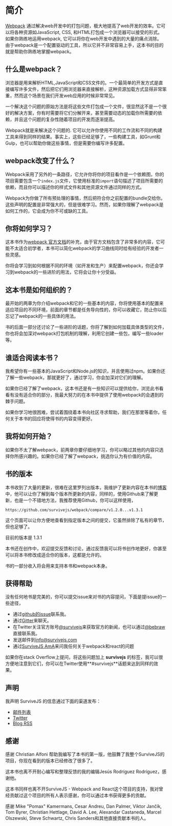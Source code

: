 # 简介

[Webpack](https://webpack.github.io/) 通过解决web开发中的打包问题，极大地提高了web开发的效率。它可以将各种资源如JavaScript, CSS, 和HTML打包成一个浏览器可以接受的形式。如果你熟练地运用webpack, 它可以将你在web开发中遇到的大量的痛点消除。
由于webpack是一个配置驱动的工具，所以它并不非常容易上手，这本书的目的就是帮助你熟练地掌握webpack。

## 什么是webpack？

浏览器是用来解析HTML,JavaScript和CSS文件的。一个最简单的开发方式是直接编写许多文件，然后把它们用浏览器来直接解析，这种资源加载方式显得非常笨重，然而这个场景在我们开发web应用的时候非常常见。

一个解决这个问题的原始方法是将这些文件打包成一个文件，很显然这不是一个很好的解决方案，你有时需要将它们分解开来，甚至需要动态的加载你所需要的依赖，并且这个问题的复杂性随着项目的开发而逐渐提高。

Webpack就是来解决这个问题的. 它可以允许你使用不同的工作流和不同的构建工具来得到同样的结果。事实上，这些已经足够了，一些构建工具，如Grunt和Gulp，也可以帮助你做这些事情，但是需要你编写许多配置。

## webpack改变了什么？

Webpack采用了另外的一条路径，它允许你将你的项目看作是一个依赖图，你的项目需要包含一个`index.js`文件，它使用标准的`import`语句描述了项目所需要的依赖，而且你可以描述你的样式文件和其他资源文件通过同样的方式。

Webpack为你做了所有预处理的事情，然后把符合你之前配置的bundle交给你。这些声明的配置是非常强大的，但是很难学习。然而，如果你理解了webpack是如何工作的，它会成为你不可或缺的工具。

## 你将如何学习？

这本书作为[webpack 官方文档](https://webpack.github.io/docs/)的补充，由于官方文档包含了非常多的内容，它可能不太适合初学者，本书可以简化webpack的学习曲线同时给有经验的开发者一些灵感。

你将会学习到如何根据不同的环境（如开发和生产）来配置webpack，你还会学习到webpack的一些进阶的用法，它将会让你十分受益。

## 这本书是如何组织的？

最开始的两章为你介绍webpack和它的一些基本的内容，你将使用基本的配置来适应项目的不同环境，前面的章节都是任务导向性的，你可以收藏它，防止你以后忘记了webpack的一些具体的用法。

书的后面一部分还讨论了一些进阶的话题，你将了解到如何加载具体类型的文件，你也将会加深对webpack打包机制的理解，利用它创建一些包，编写一些loader等。

## 谁适合阅读本书？

我希望你有一些基本的JavaScript和Node.js的知识，并且使用过npm。如果你还了解一些webpack，那就更好了，通过学习，你会加深对它们的理解。

如果你已经了解了webpack，这本书还是有一些知识可以提供给你，浏览此书看看有没有适合你的部分，我最大努力的在本书中提供了使用webpack的会遇到的棘手问题。

如果你学习地很困难，尝试着围绕着本书向社区寻求帮助，我们在那里等着你，任何关于本书的回应将使得书的内容变得更好。

## 我将如何开始？

如果你不太了解webpack，前两章你要仔细地学习，你可以略过其他的内容只选择你所感兴趣的。如果你已经了解了webpack，挑选你认为有价值的内容。

## 书的版本

本书收到了大量的更新，很难在这里罗列出版本，我维护了更新内容在本书的[博客](http://survivejs.com/blog/)中，他可以让你了解到每个版本所更新的内容，同样的，使用Github来了解更新，也是一个不错地方法，我推荐使用Github，你可以这样使用，

```
https://github.com/survivejs/webpack/compare/v1.2.0...v1.3.1
```
这个页面可以让你方便地查看到指定版本之间的提交，它虽然排除了私有的章节，但也足够了。

目前的版本是 1.3.1

本书还在创作中，欢迎提交反馈和讨论，通过反馈我可以将书创作地更好，你甚至可以将本书修改成适合你的版本，这都是允许的。

书的一部分收入将会用来支持本书和webpack本身。

## 获得帮助

没有任何地书是完美的，你可以提交issue来对书的内容提问，下面是提issue的一些途径，

- 通过[github的issue](https://github.com/survivejs/webpack/issues)联系我。
- 通过[Gitter](https://gitter.im/survivejs/webpack)来聊天。
- 在Twitter关注官方账号[@survivejs](https://twitter.com/survivejs)来获取官方的新闻，也可以通过[@bebraw](https://twitter.com/bebraw)直接联系我。
- 发送邮件到[info@survivejs.com](info@survivejs.com)
- 通过[SurviveJS AmA](https://github.com/survivejs/ama/issues)来问我任何关于webpack和react的问题

如果你在stack Overflow上提问，将这些问题加上 **survivejs** 的标签，我可以很方便地注意到它们，你可以在Twitter使用**#survivejs**话题来达到同样的效果。 

## 声明

我声明 SurviveJS 的信息通过下面的渠道发布：

- [邮件列表](http://eepurl.com/bth1v5)
- [Twitter](https://twitter.com/survivejs)
- [Blog RSS](http://survivejs.com/atom.xml)

## 感谢

感谢 Christian Alfoni 帮助我编写了本书的第一版，他鼓舞了我整个SurviveJS的项目，你现在看到的版本已经修改了很多了。

这本书也离不开耐心编写和整理反馈的我的编辑Jesús Rodríguez Rodríguez，感谢他。

这本书同样也离不开SurviveJS - Webpack and React这个项目的支持，我对曾经贡献过这个项目的所有人表示感谢，你可以通过本书获得更多的贡献。

感谢 Mike "Pomax" Kamermans, Cesar Andreu, Dan Palmer, Viktor Jančík, Tom Byrer, Christian Hettlage, David A. Lee, Alexandar Castaneda, Marcel Olszewski, Steve Schwartz, Chris Sanders和其他直接贡献本书的人。
